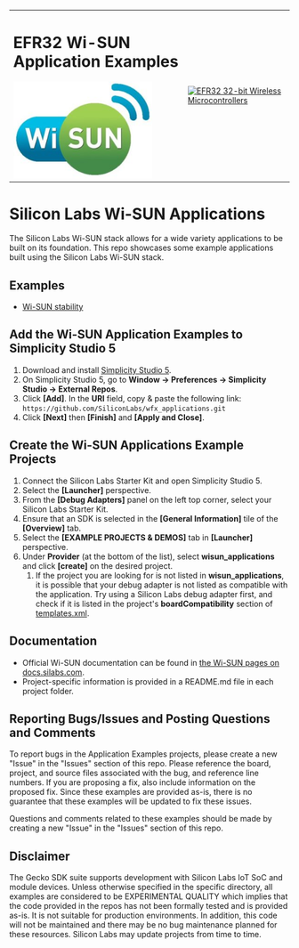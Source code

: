 <table border="0">
  <tr>
    <td align="left" valign="middle">
      <h1>EFR32 Wi-SUN Application Examples</h1>
      <a href="https://www.silabs.com/wireless/wi-sun">
        <img src="images/../wisun_stability/image/wi-sun-logo.jpg"  title="Wi-SUN" alt="Wi-SUN Logo" width="250" />
      </a>
    </td>
    <td align="left" valign="middle">
      <a href="https://www.silabs.com/wireless/wi-sun">
        <img src="http://pages.silabs.com/rs/634-SLU-379/images/WGX-transparent.png"  title="Silicon Labs Gecko and Wireless Gecko MCUs" alt="EFR32 32-bit Wireless Microcontrollers" width="250"/>
      </a>
    </td>
  </tr>
</table>

# Silicon Labs Wi-SUN Applications #

The Silicon Labs Wi-SUN stack allows for a wide variety applications to be built on its foundation. This repo showcases some example applications built using the Silicon Labs Wi-SUN stack.

## Examples ##

- [Wi-SUN stability]()

## Add the Wi-SUN Application Examples to Simplicity Studio 5 ##

1. Download and install [Simplicity Studio 5](https://www.silabs.com/developers/simplicity-studio).
2. On Simplicity Studio 5, go to **Window -> Preferences -> Simplicity Studio -> External Repos**.
3. Click **[Add]**. In the **URI** field, copy & paste the following link: `https://github.com/SiliconLabs/wfx_applications.git`
4. Click **[Next]** then **[Finish]** and **[Apply and Close]**.

## Create the Wi-SUN Applications Example Projects ##

1. Connect the Silicon Labs Starter Kit and open Simplicity Studio 5.
2. Select the **[Launcher]** perspective.
3. From the **[Debug Adapters]** panel on the left top corner, select your Silicon Labs Starter Kit.
4. Ensure that an SDK is selected in the **[General Information]** tile of the **[Overview]** tab.
5. Select the **[EXAMPLE PROJECTS & DEMOS]** tab in **[Launcher]** perspective.
6. Under **Provider** (at the bottom of the list), select **wisun_applications** and click **[create]** on the desired project.
   1. If the project you are looking for is not listed in **wisun_applications**, it is possible that your debug adapter is not listed as compatible with the application. Try using a Silicon Labs debug adapter first, and check if it is listed in the project's **boardCompatibility** section of [templates.xml](templates.xml).

## Documentation ##

- Official Wi-SUN documentation can be found in [the Wi-SUN pages on docs.silabs.com](https://docs.silabs.com/wisun/latest/wisun-start/).
- Project-specific information is provided in a README.md file in each project folder.

## Reporting Bugs/Issues and Posting Questions and Comments ##

To report bugs in the Application Examples projects, please create a new "Issue" in the "Issues" section of this repo. Please reference the board, project, and source files associated with the bug, and reference line numbers. If you are proposing a fix, also include information on the proposed fix. Since these examples are provided as-is, there is no guarantee that these examples will be updated to fix these issues.

Questions and comments related to these examples should be made by creating a new "Issue" in the "Issues" section of this repo.

## Disclaimer ##

The Gecko SDK suite supports development with Silicon Labs IoT SoC and module devices. Unless otherwise specified in the specific directory, all examples are considered to be EXPERIMENTAL QUALITY which implies that the code provided in the repos has not been formally tested and is provided as-is.  It is not suitable for production environments.  In addition, this code will not be maintained and there may be no bug maintenance planned for these resources. Silicon Labs may update projects from time to time.
